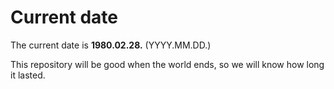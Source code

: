 # Current date

The current date is **1980.02.28.** (YYYY.MM.DD.)

This repository will be good when the world ends, so we will know how long it lasted.